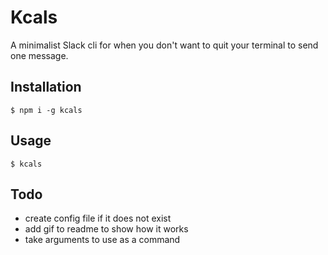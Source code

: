 # Kcals

A minimalist Slack cli for when you don't want to quit your terminal to send one message.

## Installation

```shell
$ npm i -g kcals
```

## Usage

```shell
$ kcals
```

## Todo

- create config file if it does not exist
- add gif to readme to show how it works
- take arguments to use as a command
